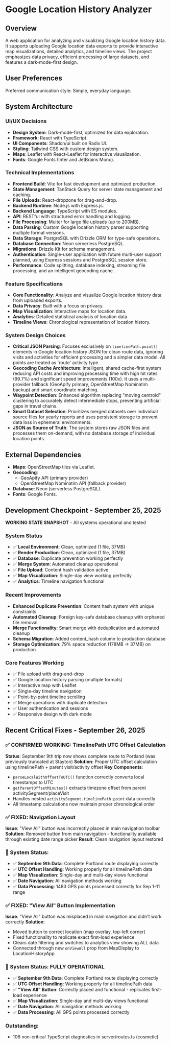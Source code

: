 # Google Location History Analyzer

## Overview
A web application for analyzing and visualizing Google location history data. It supports uploading Google location data exports to provide interactive map visualizations, detailed analytics, and timeline views. The project emphasizes data privacy, efficient processing of large datasets, and features a dark-mode-first design.

## User Preferences
Preferred communication style: Simple, everyday language.

## System Architecture

### UI/UX Decisions
- **Design System**: Dark-mode-first, optimized for data exploration.
- **Framework**: React with TypeScript.
- **UI Components**: Shadcn/ui built on Radix UI.
- **Styling**: Tailwind CSS with custom design system.
- **Maps**: Leaflet with React-Leaflet for interactive visualization.
- **Fonts**: Google Fonts (Inter and JetBrains Mono).

### Technical Implementations
- **Frontend Build**: Vite for fast development and optimized production.
- **State Management**: TanStack Query for server state management and caching.
- **File Uploads**: React-dropzone for drag-and-drop.
- **Backend Runtime**: Node.js with Express.js.
- **Backend Language**: TypeScript with ES modules.
- **API**: RESTful with structured error handling and logging.
- **File Processing**: Multer for large file uploads (up to 200MB).
- **Data Parsing**: Custom Google location history parser supporting multiple format versions.
- **Data Storage**: PostgreSQL with Drizzle ORM for type-safe operations.
- **Database Connection**: Neon serverless PostgreSQL.
- **Migrations**: Drizzle Kit for schema management.
- **Authentication**: Single-user application with future multi-user support planned, using Express sessions and PostgreSQL session store.
- **Performance**: Code splitting, database indexing, streaming file processing, and an intelligent geocoding cache.

### Feature Specifications
- **Core Functionality**: Analyze and visualize Google location history data from uploaded exports.
- **Data Privacy**: Built with a focus on privacy.
- **Map Visualization**: Interactive maps for location data.
- **Analytics**: Detailed statistical analysis of location data.
- **Timeline Views**: Chronological representation of location history.

### System Design Choices
- **Critical JSON Parsing**: Focuses exclusively on `timelinePath.point[]` elements in Google location history JSON for clean route data, ignoring visits and activities for efficient processing and a simpler data model. All points are treated as 'route' activity type.
- **Geocoding Cache Architecture**: Intelligent, shared cache-first system reducing API costs and improving processing time with high hit rates (99.7%) and significant speed improvements (100x). It uses a multi-provider fallback (GeoApify primary, OpenStreetMap Nominatim backup) and smart coordinate matching.
- **Waypoint Detection**: Enhanced algorithm replacing "moving centroid" clustering to accurately detect intermediate stops, preventing artificial gaps in travel chains.
- **Smart Dataset Selection**: Prioritizes merged datasets over individual source files for yearly reports and uses persistent storage to prevent data loss in ephemeral environments.
- **JSON as Source of Truth**: The system stores raw JSON files and processes them on-demand, with no database storage of individual location points.

## External Dependencies
- **Maps**: OpenStreetMap tiles via Leaflet.
- **Geocoding**:
    - GeoApify API (primary provider)
    - OpenStreetMap Nominatim API (fallback provider)
- **Database**: Neon (serverless PostgreSQL).
- **Fonts**: Google Fonts.

## Development Checkpoint - September 25, 2025
**WORKING STATE SNAPSHOT** - All systems operational and tested

### System Status
- ✅ **Local Environment**: Clean, optimized (1 file, 37MB)
- ✅ **Render Production**: Clean, optimized (1 file, 37MB) 
- ✅ **Database**: Duplicate prevention working perfectly
- ✅ **Merge System**: Automated cleanup operational
- ✅ **File Upload**: Content hash validation active
- ✅ **Map Visualization**: Single-day view working perfectly
- ✅ **Analytics**: Timeline navigation functional

### Recent Improvements
- **Enhanced Duplicate Prevention**: Content hash system with unique constraints
- **Automated Cleanup**: Foreign key-safe database cleanup with orphaned file removal
- **Merge Functionality**: Smart merge with deduplication and automated cleanup
- **Schema Migration**: Added content_hash column to production database
- **Storage Optimization**: 79% space reduction (178MB → 37MB) on production

### Core Features Working
- ✅ File upload with drag-and-drop
- ✅ Google location history parsing (multiple formats)
- ✅ Interactive map with Leaflet
- ✅ Single-day timeline navigation
- ✅ Point-by-point timeline scrolling
- ✅ Merge operations with duplicate detection
- ✅ User authentication and sessions
- ✅ Responsive design with dark mode

## Recent Critical Fixes - September 26, 2025

### ✅ CONFIRMED WORKING: TimelinePath UTC Offset Calculation  
**Status**: September 9th trip now shows complete route to Portland (was previously truncated at Stayton)
**Solution**: Proper UTC offset calculation using timelinePath + parent visit/activity offset
**Key Components**:
- `parseLocalWithOffsetToUTC()` function correctly converts local timestamps to UTC
- `getParentOffsetMinutes()` extracts timezone offset from parent activitySegment/placeVisit
- Handles nested `activitySegment.timelinePath.point` data correctly
- All timestamp calculations now maintain proper chronological order

### ✅ FIXED: Navigation Layout
**Issue**: "View All" button was incorrectly placed in main navigation toolbar
**Solution**: Removed button from main navigation - functionality available through existing date range picker
**Result**: Clean navigation layout restored

### 🎯 System Status:
- ✅ **September 9th Data**: Complete Portland route displaying correctly
- ✅ **UTC Offset Handling**: Working properly for all timelinePath data
- ✅ **Map Visualization**: Single-day and multi-day views functional
- ✅ **Date Navigation**: All navigation methods working
- ✅ **Data Processing**: 1483 GPS points processed correctly for Sep 1-11 range

### ✅ FIXED: "View All" Button Implementation
**Issue**: "View All" button was misplaced in main navigation and didn't work correctly
**Solution**: 
- Moved button to correct location (map overlay, top-left corner)
- Fixed functionality to replicate exact first-load experience
- Clears date filtering and switches to analytics view showing ALL data
- Connected through new `onViewAll` prop from MapDisplay to LocationHistoryApp

### 🎯 System Status: FULLY OPERATIONAL
- ✅ **September 9th Data**: Complete Portland route displaying correctly
- ✅ **UTC Offset Handling**: Working properly for all timelinePath data  
- ✅ **"View All" Button**: Correctly placed and functional - replicates first-load experience
- ✅ **Map Visualization**: Single-day and multi-day views functional
- ✅ **Date Navigation**: All navigation methods working
- ✅ **Data Processing**: All GPS points processed correctly

### Outstanding:
- 106 non-critical TypeScript diagnostics in server/routes.ts (cosmetic)